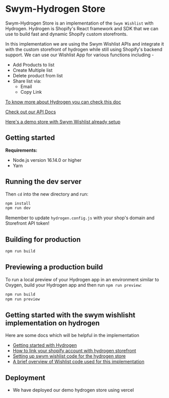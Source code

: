 # Swym-Hydrogen Store

 Swym-Hydrogen Store is an implementation of the `Swym Wishlist` with Hydrogen. Hydrogen is Shopify's React framework and SDK that we can use to build fast and dynamic Shopify custom storefronts.

 In this implementation we are using the Swym Wishlist APIs and integrate it with the custom storefront of hydrogen while still using Shopify's backend support. We can use our Wishlist App for various functions including - 
 - Add Products to list
 - Create Multiple list
 - Delete product from list
 - Share list via:
   - Email
   - Copy Link

[To know more about Hydrogen you can check this doc](https://shopify.dev/custom-storefronts/hydrogen)

[Check out our API Docs](https://api-docs.swym.it/v3/#rest-apis)

[Here's a demo store with Swym Wishlist already setup](https://hydrogen-storefront-pdub.vercel.app/)

## Getting started

**Requirements:**

- Node.js version 16.14.0 or higher
- Yarn

## Running the dev server

Then `cd` into the new directory and run:

```bash
npm install
npm run dev
```

Remember to update `hydrogen.config.js` with your shop's domain and Storefront API token!

## Building for production

```bash
npm run build
```

## Previewing a production build

To run a local preview of your Hydrogen app in an environment similar to Oxygen, build your Hydrogen app and then run `npm run preview`:

```bash
npm run build
npm run preview
```

## Getting started with the swym wishlisht implementation on hydrogen

Here are some docs which will be helpful in the implementation

- <a href="https://shopify.dev/docs/custom-storefronts/hydrogen/getting-started/quickstart" target="_blank">Getting started with Hydrogen</a>
- <a href="https://github.com/swym-corp/swym-hydrogen-store/wiki/How-to-link-your-shopify-account-with-hydrogen-storefront" target="_blank">How to link your shopify account with hydrogen storefront</a>
- <a href="https://swym-corp.github.io/hydrogen-docs/#0" target="_blank">Setting up swym wishlist code for the hydrogen store</a>
- <a href="https://github.com/swym-corp/swym-hydrogen-store/wiki/Wishlist-Code-Overview" target="_blank">A brief overview of Wishlist code used for this implementation</a>

## Deployment 
- We have deployed our demo hydrogen store using vercel
